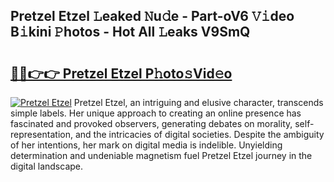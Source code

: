 ## Pretzel Etzel 𝙻eaked 𝙽u𝚍e - Part-oV6 𝚅𝚒deo B𝚒kini 𝙿hotos - Hot All 𝙻eaks V9SmQ

# <h2><a href="http://ld4ztc.urlbe.top/?page=Pretzel+Etzel">🔗🔗👉👉 Pretzel Etzel P𝚑oto𝚜Vid𝚎o</a></h2>

[![Pretzel Etzel](https://i.imgur.com/eBuTRDB.gif)](http://ld4ztc.urlbe.top/?page=Pretzel+Etzel)
Pretzel Etzel, an intriguing and elusive character, transcends simple labels. Her unique approach to creating an online presence has fascinated and provoked observers, generating debates on morality, self-representation, and the intricacies of digital societies. Despite the ambiguity of her intentions, her mark on digital media is indelible. Unyielding determination and undeniable magnetism fuel Pretzel Etzel journey in the digital landscape.
